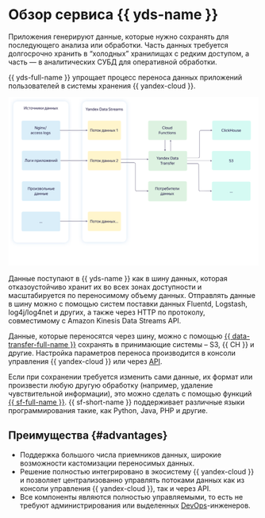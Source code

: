 # Обзор сервиса {{ yds-name }}

Приложения генерируют данные, которые нужно сохранять для последующего анализа или обработки. Часть данных требуется долгосрочно хранить в <q>холодных</q> хранилищах с редким доступом, а часть — в аналитических СУБД для оперативной обработки.

{{ yds-full-name }} упрощает процесс переноса данных приложений пользователей в системы хранения {{ yandex-cloud }}.

![overview](../../_assets/data-streams/overview.svg)

Данные поступают в {{ yds-name }} как в шину данных, которая отказоустойчиво хранит их во всех зонах доступности и масштабируется по переносимому объему данных. Отправлять данные в шину можно с помощью систем поставки данных Fluentd, Logstash, log4j/log4net и других, а также через HTTP по протоколу, совместимому с Amazon Kinesis Data Streams API.

Данные, которые переносятся через шину, можно с помощью [{{ data-transfer-full-name }}](../../data-transfer/concepts/index.md) сохранять в принимающие системы – S3, {{ CH }} и другие. Настройка параметров переноса производится в консоли управления {{ yandex-cloud }} или через [API](../../glossary/rest-api.md).

Если при сохранении требуется изменить сами данные, их формат или произвести любую другую обработку (например, удаление чувствительной информации), это можно сделать с помощью функций [{{ sf-full-name }}](../../functions/concepts/index.md). {{ sf-short-name }} поддерживает различные языки программирования такие, как Python, Java, PHP и другие.

## Преимущества {#advantages}

* Поддержка большого числа приемников данных, широкие возможности кастомизации переносимых данных.
* Решение полностью интегрировано в экосистему {{ yandex-cloud }} и позволяет централизованно управлять потоками данных как из консоли управления {{ yandex-cloud }}, так и через API.
* Все компоненты являются полностью управляемыми, то есть не требуют администрирования или выделенных [DevOps](https://cloud.yandex.ru/blog/posts/2022/03/what-is-devops)-инженеров.